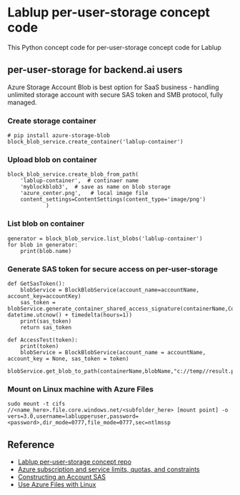 # Lablup per-user-storage concept code
This Python concept code for per-user-storage concept code for Lablup

## per-user-storage for backend.ai users
Azure Storage Account Blob is best option for SaaS business - handling unlimited storage account with secure SAS token and SMB protocol, fully managed.

### Create storage container
```
# pip install azure-storage-blob 
block_blob_service.create_container('lablup-container')
```

### Upload blob on container 
```
block_blob_service.create_blob_from_path(
    'lablup-container',  # continaer name
    'myblockblob3',  # save as name on blob storage
    'azure_center.png',   # local image file
    content_settings=ContentSettings(content_type='image/png')
            )
```

### List blob on container
```
generator = block_blob_service.list_blobs('lablup-container')
for blob in generator:
    print(blob.name)
```

### Generate SAS token for secure access on per-user-storage
```
def GetSasToken():
    blobService = BlockBlobService(account_name=accountName, account_key=accountKey)
    sas_token = blobService.generate_container_shared_access_signature(containerName,ContainerPermissions.READ, datetime.utcnow() + timedelta(hours=1))
    print(sas_token)
    return sas_token

def AccessTest(token):
    print(token)
    blobService = BlockBlobService(account_name = accountName, account_key = None, sas_token = token)
    blobService.get_blob_to_path(containerName,blobName,"c://temp//result.png")
```

### Mount on Linux machine with Azure Files
```
sudo mount -t cifs //<name_here>.file.core.windows.net/<subfolder_here> [mount point] -o vers=3.0,username=lablupperuser,password=<password>,dir_mode=0777,file_mode=0777,sec=ntlmssp
```


## Reference 
- [Lablup per-user-storage concept repo](https://github.com/lu-project/per-user-storage)
- [Azure subscription and service limits, quotas, and constraints](https://docs.microsoft.com/en-us/azure/azure-subscription-service-limits#storage-limits)
- [Constructing an Account SAS](https://docs.microsoft.com/en-us/rest/api/storageservices/constructing-an-account-sas)
- [Use Azure Files with Linux](https://docs.microsoft.com/en-us/azure/storage/files/storage-how-to-use-files-linux)





